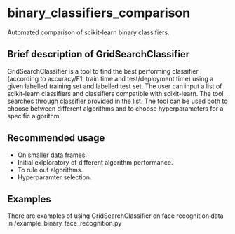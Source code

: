 # binary_classifiers_comparison

Automated comparison of scikit-learn binary classifiers.

## Brief description of GridSearchClassifier

GridSearchClassifier is a tool to find the best performing classifier (according to accuracy/F1, train time and test/deployment time) 
using a given labelled training set and labelled test set. The user can input a list of scikit-learn classifiers and classifiers compatible
with scikit-learn. The tool searches through classifier provided in the list. The tool can be used both to choose between different algorithms
and to choose hyperparameters for a specific algorithm.

## Recommended usage

- On smaller data frames.
- Initial exlploratory of different algorithm performance. 
- To rule out algorithms.
- Hyperparamter selection.

## Examples

There are examples of using GridSearchClassifier on face recognition data in /example_binary_face_recognition.py
